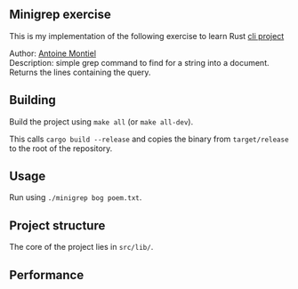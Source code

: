 ## Minigrep exercise

This is my implementation of the following exercise to learn Rust [cli project](https://doc.rust-lang.org/book/ch12-00-an-io-project.html)

Author: [Antoine Montiel](mailto:) <br>
Description: simple grep command to find for a string into a document. Returns the lines containing the query.

## Building

Build the project using `make all` (or `make all-dev`).

This calls `cargo build --release` and copies the binary from `target/release` to the root of the repository.

## Usage

Run using `./minigrep bog poem.txt`.

## Project structure

The core of the project lies in `src/lib/`.

## Performance

